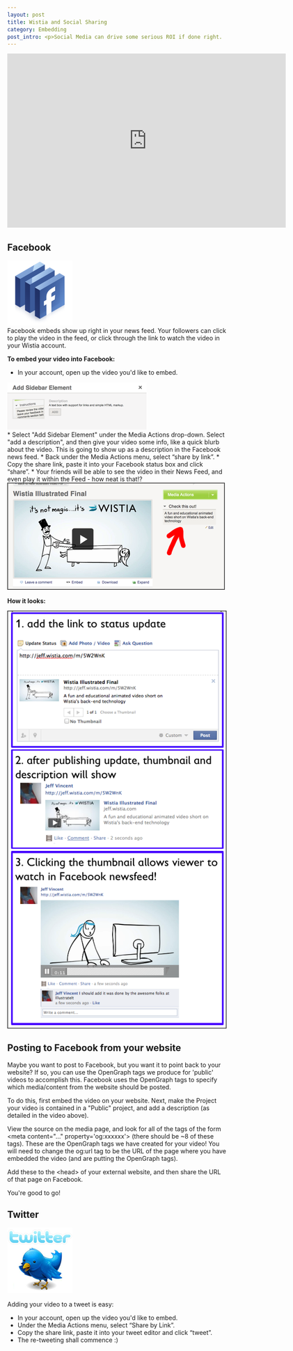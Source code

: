 ```yaml
---
layout: post
title: Wistia and Social Sharing
category: Embedding
post_intro: <p>Social Media can drive some serious ROI if done right.  Vehicles like Facebook and Twitter can be used to spread a business message effectively, especially if delivered in an easy to consume and share way.  The best way to do that is with video - it's perfect for social media attention spans, so it tends to 'travel' better than blocks of text.</p><p>Now that you've got your video uploaded to Wistia, how do you share it and track the performance on Social Media sites?  This tutorial will help.  The two services we're focused on here are Facebook and Twitter.</p>
---
```


<div class="video_embed">
  <iframe src="http://fast.wistia.com/embed/iframe/d4df1638dd?controlsVisibleOnLoad=true&playerColor=aae3d8&version=v1&videoHeight=400&videoWidth=640" allowtransparency="true" frameborder="0" scrolling="no" class="wistia_embed" name="wistia_embed" width="640" height="400"></iframe>
</div>

## Facebook

<div class="post_image float_right"><img src="/images/facebook_logo_small.png" alt="facebook_logo_small" /></div>
Facebook embeds show up right in your news feed.  Your followers can click to play the video in the feed, or click through the link to watch the video in your Wistia account.

**To embed your video into Facebook:**

*  In your account, open up the video you'd like to embed.
<div class="post_image float_right"><img src="/images/description_sb.png" alt="" /></div>
*  Select "Add Sidebar Element" under the Media Actions drop-down.  Select "add a description", and then give your video some info, like a quick blurb about the video.  This is going to show up as a description in the Facebook news feed.
*  Back under the Media Actions menu, select “share by link”.
*  Copy the share link, paste it into your Facebook status box and click “share”.
*  Your friends will be able to see the video in their News Feed, and even play it within the Feed - how neat is that!?

<div class="post_image center"><img src="/images/sidebar_fb.png" alt="sidebar_fb" /></div>

**How it looks:**
<div class="post_image center"><img src="/images/fb_embed_steps.png" alt="fb_embed_steps" /></div>

## Posting to Facebook from your website

Maybe you want to post to Facebook, but you want it to point back to your website?  If so, you can use the OpenGraph tags we produce for 'public' videos to accomplish this. Facebook uses the OpenGraph tags to specify which media/content from the website should be posted.

To do this, first embed the video on your website.  Next, make the Project your video is contained in a "Public" project, and add a description (as detailed in the video above).

View the source on the media page, and look for all of the tags of the form <span class="code">&lt;meta content="..." property='og:xxxxxx'&gt;</span> (there should be ~8 of these tags). These are the OpenGraph tags we have created for your video! You will need to change the og:url tag to be the URL of the page where you have embedded the video (and are putting the OpenGraph tags).

Add these to the <span class="code">&lt;head&gt;</span> of your external website, and then share the URL of that page on Facebook.

You're good to go!

## Twitter

<div class="post_image float_right"><img src="/images/tweetie.png" alt="tweetie" /></div>

Adding your video to a tweet is easy:

*  In your account, open up the video you'd like to embed.
*  Under the Media Actions menu, select “Share by Link”.
*  Copy the share link, paste it into your tweet editor and click “tweet”.
*  The re-tweeting shall commence :)


